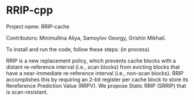 # RRIP-cpp
Project name: RRIP-cache

Contributors: Minimullina Aliya, Samoylov Georgy, Grishin Mikhail.

To install and run the code, follow these steps:
  (in process)

RRIP is a new replacement policy, which prevents cache blocks with a distant re-reference interval (i.e., scan blocks) from evicting blocks that have a near-immediate re-reference interval (i.e., non-scan blocks). RRIP accomplishes this by requiring an 2-bit register per cache block to store its Rereference Prediction Value (RRPV). We propose Static RRIP (SRRIP) that is scan-resistant.
